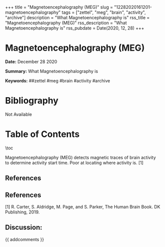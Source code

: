 +++
title = "Magnetoencephalography (MEG)"
slug = "12282020161201-magnetoencephalography"
tags = ["zettel", "meg", "brain", "activity", "archive"]
description = "What Magnetoencephalography is"
rss_title = "Magnetoencephalography (MEG)"
rss_description = "What Magnetoencephalography is"
rss_pubdate = Date(2020, 12, 28)
+++



Magnetoencephalography (MEG)
=========

**Date:** December 28 2020

**Summary:** What Magnetoencephalography is

**Keywords:** ##zettel #meg #brain #activity #archive

Bibliography
==========

Not Available

Table of Contents
=========

\toc

Magnetoencephalography (MEG) detects magnetic traces of brain activity to determine activity start time. Poor at locating where activity is. [1]

## References

## References

[1] R. Carter, S. Aldridge, M. Page, and S. Parker, The Human Brain Book. DK Publishing, 2019.
## Discussion: 

{{ addcomments }}
